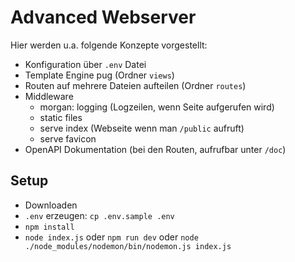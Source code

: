 # Advanced Webserver

Hier werden u.a. folgende Konzepte vorgestellt:

* Konfiguration über `.env` Datei
* Template Engine pug (Ordner `views`)
* Routen auf mehrere Dateien aufteilen (Ordner `routes`)
* Middleware
  * morgan: logging (Logzeilen, wenn Seite aufgerufen wird)
  * static files
  * serve index (Webseite wenn man `/public` aufruft)
  * serve favicon
* OpenAPI Dokumentation (bei den Routen, aufrufbar unter `/doc`)

## Setup

* Downloaden
* `.env` erzeugen: `cp .env.sample .env`
* `npm install`
* `node index.js` oder `npm run dev` oder `node ./node_modules/nodemon/bin/nodemon.js index.js`